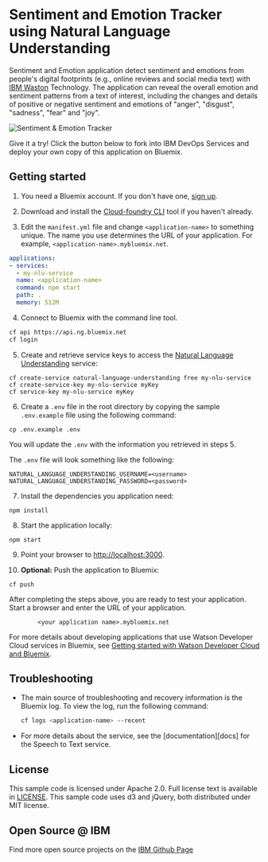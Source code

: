 # Sentiment and Emotion Tracker using Natural Language Understanding

Sentiment and Emotion application detect sentiment and emotions from people's digital footprints (e.g., online reviews and social media text) with [IBM Waston](watson) Technology. The application can reveal the overall emotion and sentiment patterns from a text of interest, including the changes and details of positive or negative sentiment and emotions of "anger", "disgust", "sadness", "fear" and "joy".

 ![Sentiment & Emotion Tracker](http://i.imgur.com/kEg5hBi.png)

Give it a try! Click the button below to fork into IBM DevOps Services and deploy your own copy of this application on Bluemix.

## Getting started

1. You need a Bluemix account. If you don't have one, [sign up][sign_up].

2. Download and install the [Cloud-foundry CLI][cloud_foundry] tool if you haven't already.

3. Edit the `manifest.yml` file and change `<application-name>` to something unique. The name you use determines the URL of your application. For example, `<application-name>.mybluemix.net`.

  ```yaml
  applications:
  - services:
    - my-nlu-service
    name: <application-name>
    command: npm start
    path: .
    memory: 512M
  ```

4. Connect to Bluemix with the command line tool.

  ```sh
  cf api https://api.ng.bluemix.net
  cf login
  ```

5. Create and retrieve service keys to access the [Natural Language Understanding][service_url] service:

  ```none
  cf create-service natural-language-understanding free my-nlu-service
  cf create-service-key my-nlu-service myKey
  cf service-key my-nlu-service myKey
  ```

6. Create a `.env` file in the root directory by copying the sample `.env.example` file using the following command:

  ```none
  cp .env.example .env
  ```
  You will update the `.env` with the information you retrieved in steps 5.

  The `.env` file will look something like the following:

  ```none
  NATURAL_LANGUAGE_UNDERSTANDING_USERNAME=<username>
  NATURAL_LANGUAGE_UNDERSTANDING_PASSWORD=<password>
  ```

7. Install the dependencies you application need:

  ```none
  npm install
  ```

8. Start the application locally:

  ```none
  npm start
  ```

9. Point your browser to [http://localhost:3000](http://localhost:3000).

10. **Optional:** Push the application to Bluemix:

  ```none
  cf push
  ```

After completing the steps above, you are ready to test your application. Start a browser and enter the URL of your application.

            <your application name>.mybluemix.net


For more details about developing applications that use Watson Developer Cloud services in Bluemix, see [Getting started with Watson Developer Cloud and Bluemix][getting_started].


## Troubleshooting

* The main source of troubleshooting and recovery information is the Bluemix log. To view the log, run the following command:

  ```sh
  cf logs <application-name> --recent
  ```

* For more details about the service, see the [documentation][docs] for the Speech to Text service.

## License

This sample code is licensed under Apache 2.0. Full license text is available in [LICENSE](LICENSE).
This sample code uses d3 and jQuery, both distributed under MIT license.

## Open Source @ IBM
Find more open source projects on the [IBM Github Page](http://ibm.github.io/)

[service_url]: https://www.ibm.com/watson/services/natural-language-understanding/
[watson]: https://www.ibm.com/watson/developer/
[cloud_foundry]: https://github.com/cloudfoundry/cli
[getting_started]: https://console.bluemix.net/docs/services/watson/index.html
[sign_up]: https://console.ng.bluemix.net/registration?target=%2Fcatalog%2F%3Fcategory%3Dwatson
